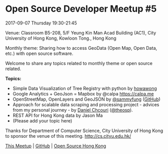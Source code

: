 # Open Source Developer Meetup #5

2017-09-07 Thursday 19:30-21:45

Venue: Classroom B5-208, 5/F Yeung Kin Man Acad Building (AC1), City University of Hong Kong, Kowloon Tong., Hong Kong 

Monthly theme: Sharing how to access GeoData (Open Map, Open Data, etc.) with open source software. 

Welcome to share any topics related to monthly theme or open source related.

**Topics:**

* Simple Data Visualization of Tree Registry with python by [howawong](https://github.com/howawong)
* Google Analytics + GeoJson = Mapbox by @calpa https://calpa.me
* OpenStreetMap, OpenLayers and GeoJSON by [@sammyfung](https://twitter.com/sammyfung) ([GitHub](https://github.com/sammyfung))
* Approach for scalable data scraping and processing project - advices from my personal journey - by [Daniel Chcouri](https://hk.linkedin.com/in/danielchcouri) ([@theosp](https://github.com/theosp/)).
* REST API for Hong Kong data by Jason Ma
* (Please add your topic here)

Thanks for Department of Computer Science, City University of Hong Kong to sponsor the venue of this meeting. http://cs.cityu.edu.hk/

[This Meetup](http://devmeetup.opensource.hk) | [GitHub](https://github.com/opensourcehk/devmeetup/tree/master/2017/09/README.md) | [Open Source Hong Kong](https://opensource.hk)
